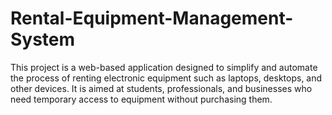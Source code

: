 # Rental-Equipment-Management-System
This project is a web-based application designed to simplify and automate the process of renting electronic equipment such as laptops, desktops, and other devices. It is aimed at students, professionals, and businesses who need temporary access to equipment without purchasing them.
